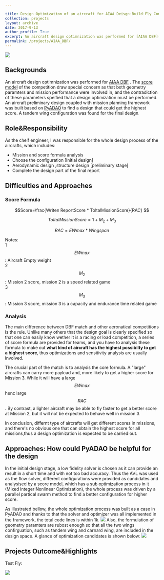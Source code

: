 ```yaml
---

title: Design Optimization of an aircraft for AIAA Deisgn·Build·Fly Competition
collection: projects
layout: archive
date: 2017-9-13
author_profile: True
excerpt: An aircraft design optimnization was performed for [AIAA DBF](https://www.aiaadbf.org/General-Info/ "AIAA DBF"). The [score model](https://www.aiaadbf.org/Scoring/ "score model") of the competition draw special concern as that both geometry paramters and mission performance were involved in, and the contradiction effect of these parameters specified that a design optimization must be performed.  An aircraft preliminary design coupled with mission planning framework was built based on [PyADAO](https://tsingqaq.github.io/projects/PyADAO_construction/ "PyADAO") to find a design that could get the highest score. A tandem wing configuration was chosen for the final design. **[read more](/projects/AIAA_DBF/)**
permalink: /projects/AIAA_DBF/
---
```

![](https://github.com/TsingQAQ/TsingQAQ.github.io/blob/master/images/AIAA_DBF/wallpaper.jpg?raw=true)

## Backgrounds
An aircraft design optimnization was performed for [AIAA DBF](https://www.aiaadbf.org/General-Info/ "AIAA DBF") . The [score model](https://www.aiaadbf.org/Scoring/ "score model") of the competition draw special concern as that both geometry paramters and mission performance were involved in, and the contradiction of these parameters speified that a design optimization must be performed. An aircraft preliminary design coupled with mission planning framework was built based on [PyADAO](https://tsingqaq.github.io/projects/PyADAO_construction/ "PyADAO") to find a design that could get the highest score. A tandem wing configuration was found for the final design.

## Role&Responsibility
As the cheif engineer, I was responsible for the whole design process of the aircrafts, which includes:
* Mission and score formula analysis 
* Choose the configuration [Initial design]
* Aerodynamic design ,structure design [preliminary stage]
* Complete the design part of the final report

## Difficulties and Approaches

### Score Formula

$$Score=\frac{Writen ReportScore *  ToltalMissionScore}{RAC} $$

$$ToltalMissionScore=1 + M_2 + M_3$$

$$RAC=EWmax * Wingspan$$

Notes:                 
1 $$EWmax$$: Aircraft Empty weight  
2 $$M_2$$: Mission 2 score, mission 2 is a speed related game  
3 $$M_3$$: Mission 3 score, mission 3 is a capacity and endurance time related game

### Analysis
The main difference between DBF match and other aeronatical competitions is the rule. Unlike many others that the design goal is clearly specified so that one can easily know wether it is a racing or load competition, a series of score formula are provided for teams, and you have to analysis these formula to make out **what kind of aircraft has the highest possibilty to get a highest score**, thus optimizations and sensitivity analysis are usually involved.

The crucial part of the match is to analysis the core formula. A "large" aircrafts can carry more payload and, more likely to get a higher score for Mission 3. While it will have a large $$EWmax$$ henc large $$RAC$$. By contrast, a lighter aircraft may be able to fly faster to get a better score at Mission 2, but it will not be expected to behave well in mission 3. 

In conclusion, differnt type of aircrafts will get different scores in missions, and there's no obvious one that can obtain the highest score for all missions,thus a design optimization is expected to be carried out.

## Approaches: How could PyADAO be helpful for the design
In the initial design stage, a low fidelity solver is chosen as it can provide an result in a short time and with not too bad accuracy. Thus the AVL was used as the flow solver, different configurations were provided as candidates and analysised by a score model, which has a sub optimization process in it (Mixed Integer Nonlinear Optimization), the whole process was driven by a parallel partical swarm method to find a better configuration for higher score.

As illustrated bellow, the whole optimization process was built as a case in PyADAO and thanks to that the solver and optimizer was all implemented in the framework, the total code lines is within 1k.
![](https://github.com/TsingQAQ/TsingQAQ.github.io/blob/master/images/AIAA_DBF/framework.png?raw=true)
Also, the formulation of geometry paramters are rubost enough so that all the two wings confirguation, such as tandem wing and carnard wing, are included in the design space.
A glance of optimization candidates is shown below:
![](https://github.com/TsingQAQ/TsingQAQ.github.io/blob/master/images/AIAA_DBF/Cache_-15ef085eaef1c9e6..jpg?raw=true)

## Projects Outcome&Highlights
Test Fly:

![](https://github.com/TsingQAQ/TsingQAQ.github.io/blob/master/images/AIAA_DBF/P1.png?raw=true)

